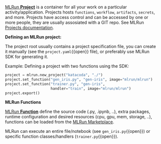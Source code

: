 [MLRun **Project**](https://docs.mlrun.org/en/latest/projects/overview.html) is a container for all your work on a particular activity/application. Projects hosts `functions`, `workflow`, 
`artifacts`, `secrets`, and more. Projects have access control and can be accessed by one or more people, they are usually assosiated with a GIT repo.
See MLRun [Projects documentation](https://docs.mlrun.org/en/latest/projects/overview.html).

**Defining an MLRun project:**

The project root usually contains a project specification file, you can create it manually
(see the `project.yaml`{{open}} file), or preferably use MLRun SDK for generating it. 

Example: Defining a project with two functions using the SDK:
```python
project = mlrun.new_project("katacoda", "./")
project.set_function("gen_iris.py", "gen-iris", image="mlrun/mlrun")
project.set_function("trainer.py", "gen-iris", 
                     handler="train", image="mlrun/mlrun")
project.export()
```

**MLRun Functions**

[MLRun **Function**](https://docs.mlrun.org/en/latest/runtimes/functions.html) define the source code (.py, .ipynb, ..), 
extra packages, runtime configuration and desired resources (cpu, gpu, mem, storage, ..), functions can be loaded
from the [MLRun Marketplace](https://www.mlrun.org/marketplace/functions/).

MLRun can execute an entire file/notebook (see `gen_iris.py`{{open}}) or 
specific function classes/handlers (`trainer.py`{{open}}).
